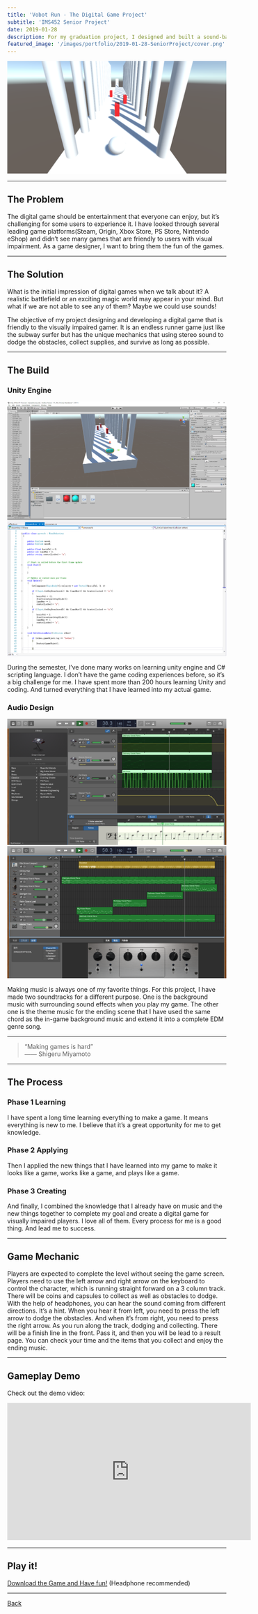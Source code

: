 ```yaml
---
title: 'Vobot Run - The Digital Game Project'
subtitle: 'IMS452 Senior Project'
date: 2019-01-28
description: For my graduation project, I designed and built a sound-based digital game for visually imparied players. Playing game differently.
featured_image: '/images/portfolio/2019-01-28-SeniorProject/cover.png'
---
```


<div class="gallery" data-columns="1">
	<img src="/images/portfolio/2019-01-28-SeniorProject/gameplay.png">
</div>

---

## The Problem

The digital game should be entertainment that everyone can enjoy, but it’s challenging for some users to experience it. I have looked through several leading game platforms(Steam, Origin, Xbox Store, PS Store, Nintendo eShop) and didn’t see many games that are friendly to users with visual impairment. As a game designer, I want to bring them the fun of the games.

---

## The Solution

What is the initial impression of digital games when we talk about it? A realistic battlefield or an exciting magic world may appear in your mind. But what if we are not able to see any of them? Maybe we could use sounds!

The objective of my project designing and developing a digital game that is friendly to the visually impaired gamer. It is an endless runner game just like the subway surfer but has the unique mechanics that using stereo sound to dodge the obstacles, collect supplies, and survive as long as possible.

---

## The Build

### Unity Engine

<div class="gallery" data-columns="1">
	<img src="/images/portfolio/2019-01-28-SeniorProject/process2.png">
    <img src="/images/portfolio/2019-01-28-SeniorProject/process1.png">
</div>

During the semester, I’ve done many works on learning unity engine and C# scripting language. I don’t have the game coding experiences before, so it’s a big challenge for me. I have spent more than 200 hours learning Unity and coding. And turned everything that I have learned into my actual game.

### Audio Design

<div class="gallery" data-columns="1">
	<img src="/images/portfolio/2019-01-28-SeniorProject/audio1.png">
    <img src="/images/portfolio/2019-01-28-SeniorProject/audio2.png">
</div>

Making music is always one of my favorite things. For this project, I have made two soundtracks for a different purpose. One is the background music with surrounding sound effects when you play my game. The other one is the theme music for the ending scene that I have used the same chord as the in-game background music and extend it into a complete EDM genre song. 

---

<blockquote> “Making games is hard” <br>—— Shigeru Miyamoto</blockquote>

---

## The Process

### Phase 1 Learning

I have spent a long time learning everything to make a game. It means everything is new to me. I believe that it’s a great opportunity for me to get knowledge.

### Phase 2 Applying

Then I applied the new things that I have learned into my game to make it looks like a game, works like a game, and plays like a game.

### Phase 3 Creating

And finally, I combined the knowledge that I already have on music and the new things together to complete my goal and create a digital game for visually impaired players. I love all of them. Every process for me is a good thing. And lead me to success.

---

## Game Mechanic

Players are expected to complete the level without seeing the game screen. Players need to use the left arrow and right arrow on the keyboard to control the character, which is running straight forward on a 3 column track. There will be coins and capsules to collect as well as obstacles to dodge. With the help of headphones, you can hear the sound coming from different directions. It’s a hint. When you hear it from left, you need to press the left arrow to dodge the obstacles. And when it’s from right, you need to press the right arrow. As you run along the track, dodging and collecting. There will be a finish line in the front. Pass it, and then you will be lead to a result page. You can check your time and the items that you collect and enjoy the ending music.

---

## Gameplay Demo

Check out the demo video:

<iframe width="560" height="315" src="https://www.youtube.com/embed/jRicDNm9T44" frameborder="0" allow="accelerometer; encrypted-media; gyroscope; picture-in-picture" allowfullscreen></iframe>


---

## Play it!

<a href="https://drive.google.com/file/d/1PSyIALavGqDzta_8tGAGYEXuc80b2dor/view?usp=sharing">Download the Game and Have fun!</a>
 (Headphone recommended)

---

<div class="wrap">

<a href="/portfolio/index.html" class="button button--large">Back</a>

</div>
